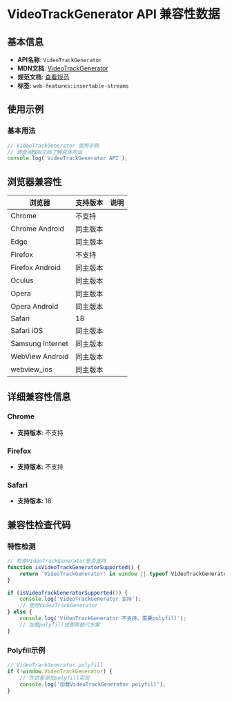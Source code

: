 # VideoTrackGenerator API 兼容性数据

## 基本信息

- **API名称**: `VideoTrackGenerator`
- **MDN文档**: [VideoTrackGenerator](https://developer.mozilla.org/docs/Web/API/VideoTrackGenerator)
- **规范文档**: [查看规范](https://w3c.github.io/mediacapture-transform/#videotrackgenerator)
- **标签**: `web-features:insertable-streams`

## 使用示例

### 基本用法

```javascript
// VideoTrackGenerator 使用示例
// 请查阅MDN文档了解具体用法
console.log('VideoTrackGenerator API');
```

## 浏览器兼容性

| 浏览器 | 支持版本 | 说明 |
|--------|----------|------|
| Chrome | 不支持 |  |
| Chrome Android | 同主版本 |  |
| Edge | 同主版本 |  |
| Firefox | 不支持 |  |
| Firefox Android | 同主版本 |  |
| Oculus | 同主版本 |  |
| Opera | 同主版本 |  |
| Opera Android | 同主版本 |  |
| Safari | 18 |  |
| Safari iOS | 同主版本 |  |
| Samsung Internet | 同主版本 |  |
| WebView Android | 同主版本 |  |
| webview_ios | 同主版本 |  |

## 详细兼容性信息

### Chrome

- **支持版本**: 不支持

### Firefox

- **支持版本**: 不支持

### Safari

- **支持版本**: 18

## 兼容性检查代码

### 特性检测

```javascript
// 检查VideoTrackGenerator是否支持
function isVideoTrackGeneratorSupported() {
    return 'VideoTrackGenerator' in window || typeof VideoTrackGenerator !== 'undefined';
}

if (isVideoTrackGeneratorSupported()) {
    console.log('VideoTrackGenerator 支持');
    // 使用VideoTrackGenerator
} else {
    console.log('VideoTrackGenerator 不支持，需要polyfill');
    // 加载polyfill或使用替代方案
}
```

### Polyfill示例

```javascript
// VideoTrackGenerator polyfill
if (!window.VideoTrackGenerator) {
    // 在这里添加polyfill实现
    console.log('加载VideoTrackGenerator polyfill');
}
```

